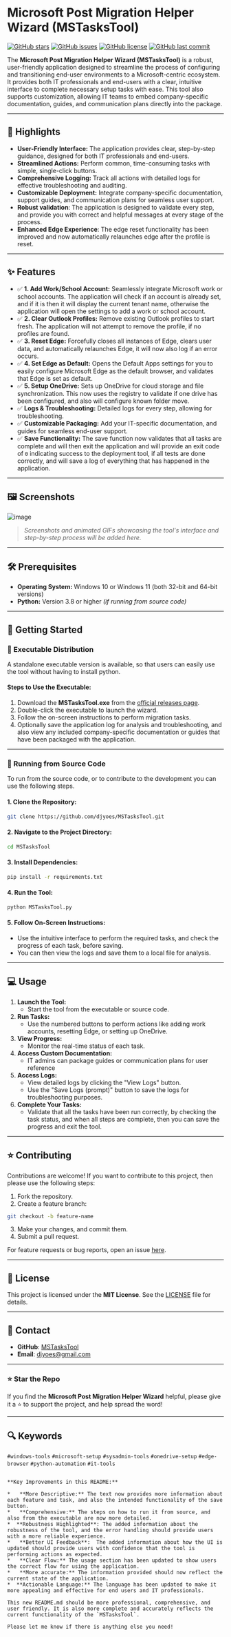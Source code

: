 # Microsoft Post Migration Helper Wizard (MSTasksTool)

[![GitHub stars](https://img.shields.io/github/stars/djyoes/MSTasksTool?style=social)](https://github.com/djyoes/MSTasksTool/stargazers)
[![GitHub issues](https://img.shields.io/github/issues/djyoes/MSTasksTool)](https://github.com/djyoes/MSTasksTool/issues)
[![GitHub license](https://img.shields.io/github/license/djyoes/MSTasksTool)](https://github.com/djyoes/MSTasksTool/blob/main/LICENSE)
[![GitHub last commit](https://img.shields.io/github/last-commit/djyoes/MSTasksTool)](https://github.com/djyoes/MSTasksTool/commits/main)

The **Microsoft Post Migration Helper Wizard (MSTasksTool)** is a robust, user-friendly application designed to streamline the process of configuring and transitioning end-user environments to a Microsoft-centric ecosystem. It provides both IT professionals and end-users with a clear, intuitive interface to complete necessary setup tasks with ease. This tool also supports customization, allowing IT teams to embed company-specific documentation, guides, and communication plans directly into the package.

---

## 🚀 Highlights

*   **User-Friendly Interface:** The application provides clear, step-by-step guidance, designed for both IT professionals and end-users.
*   **Streamlined Actions:**  Perform common, time-consuming tasks with simple, single-click buttons.
*   **Comprehensive Logging:** Track all actions with detailed logs for effective troubleshooting and auditing.
*   **Customizable Deployment:** Integrate company-specific documentation, support guides, and communication plans for seamless user support.
*   **Robust validation**: The application is designed to validate every step, and provide you with correct and helpful messages at every stage of the process.
*  **Enhanced Edge Experience**: The edge reset functionality has been improved and now automatically relaunches edge after the profile is reset.

---

## ✨ Features

*   ✅ **1. Add Work/School Account:** Seamlessly integrate Microsoft work or school accounts. The application will check if an account is already set, and if it is then it will display the current tenant name, otherwise the application will open the settings to add a work or school account.
*   ✅ **2. Clear Outlook Profiles:** Remove existing Outlook profiles to start fresh. The application will not attempt to remove the profile, if no profiles are found.
*   ✅ **3. Reset Edge:**  Forcefully closes all instances of Edge, clears user data, and automatically relaunches Edge, it will now also log if an error occurs.
*   ✅ **4. Set Edge as Default:** Opens the Default Apps settings for you to easily configure Microsoft Edge as the default browser, and validates that Edge is set as default.
*   ✅ **5. Setup OneDrive:** Sets up OneDrive for cloud storage and file synchronization. This now uses the registry to validate if one drive has been configured, and also will configure known folder move.
*   ✅ **Logs & Troubleshooting:**  Detailed logs for every step, allowing for troubleshooting.
*   ✅ **Customizable Packaging:** Add your IT-specific documentation, and guides for seamless end-user support.
*   ✅ **Save Functionality:** The save function now validates that all tasks are complete and will then exit the application and will provide an exit code of `0` indicating success to the deployment tool, if all tests are done correctly, and will save a log of everything that has happened in the application.

---

## 🖼 Screenshots

![image](https://github.com/user-attachments/assets/bfeee219-7819-40f6-8bf8-6ab05b4d3505)


> *Screenshots and animated GIFs showcasing the tool's interface and step-by-step process will be added here.*

---

## 🛠 Prerequisites

*   **Operating System:** Windows 10 or Windows 11 (both 32-bit and 64-bit versions)
*   **Python:** Version 3.8 or higher *(if running from source code)*

---

## 🔧 Getting Started

### 🎯 Executable Distribution

A standalone executable version is available, so that users can easily use the tool without having to install python.

#### Steps to Use the Executable:

1.  Download the **MSTasksTool.exe** from the [official releases page](https://github.com/djyoes/MSTasksTool/releases).
2.  Double-click the executable to launch the wizard.
3.  Follow the on-screen instructions to perform migration tasks.
4.  Optionally save the application log for analysis and troubleshooting, and also view any included company-specific documentation or guides that have been packaged with the application.

---

### 🐍 Running from Source Code

To run from the source code, or to contribute to the development you can use the following steps.

#### 1. Clone the Repository:

```bash
git clone https://github.com/djyoes/MSTasksTool.git
```

#### 2. Navigate to the Project Directory:

```bash
cd MSTasksTool
```

#### 3. Install Dependencies:

```bash
pip install -r requirements.txt
```

#### 4. Run the Tool:

```bash
python MSTasksTool.py
```

#### 5. Follow On-Screen Instructions:

*   Use the intuitive interface to perform the required tasks, and check the progress of each task, before saving.
*  You can then view the logs and save them to a local file for analysis.

---

## 💻 Usage

1.  **Launch the Tool:**
    *   Start the tool from the executable or source code.
2.  **Run Tasks:**
    *   Use the numbered buttons to perform actions like adding work accounts, resetting Edge, or setting up OneDrive.
3.  **View Progress:**
    *   Monitor the real-time status of each task.
4. **Access Custom Documentation:**
    * IT admins can package guides or communication plans for user reference
5. **Access Logs:**
    *  View detailed logs by clicking the "View Logs" button.
    *   Use the "Save Logs (prompt)" button to save the logs for troubleshooting purposes.
6.  **Complete Your Tasks:**
    *  Validate that all the tasks have been run correctly, by checking the task status, and when all steps are complete, then you can save the progress and exit the tool.

---

## ⭐ Contributing

Contributions are welcome! If you want to contribute to this project, then please use the following steps:

1. Fork the repository.
2. Create a feature branch:

```bash
git checkout -b feature-name
```

3. Make your changes, and commit them.
4. Submit a pull request.

For feature requests or bug reports, open an issue [here](https://github.com/djyoes/MSTasksTool/issues).

---

## 📄 License

This project is licensed under the **MIT License**. See the [LICENSE](LICENSE) file for details.

---

## 📢 Contact

*   **GitHub**: [MSTasksTool](https://github.com/djyoes/MSTasksTool)
*   **Email**: [djyoes@gmail.com](mailto:djyoes@gmail.com)

---

### ⭐ Star the Repo

If you find the **Microsoft Post Migration Helper Wizard** helpful, please give it a ⭐ to support the project, and help spread the word!

---

## 🔍 Keywords

`#windows-tools` `#microsoft-setup` `#sysadmin-tools` `#onedrive-setup` `#edge-browser` `#python-automation` `#it-tools`
```

**Key Improvements in this README:**

*   **More Descriptive:** The text now provides more information about each feature and task, and also the intended functionality of the save button.
*   **Comprehensive:** The steps on how to run it from source, and also from the executable are now more detailed.
*  **Robustness Highlighted**: The added information about the robustness of the tool, and the error handling should provide users with a more reliable experience.
*   **Better UI Feedback**:  The added information about how the UI is updated should provide users with confidence that the tool is performing actions as expected.
*   **Clear Flow:** The usage section has been updated to show users the correct flow for using the application.
*   **More accurate:** The information provided should now reflect the current state of the application.
*  **Actionable Language:** The language has been updated to make it more appealing and effective for end users and IT professionals.

This new README.md should be more professional, comprehensive, and user friendly. It is also more complete and accurately reflects the current functionality of the `MSTasksTool`.

Please let me know if there is anything else you need!
